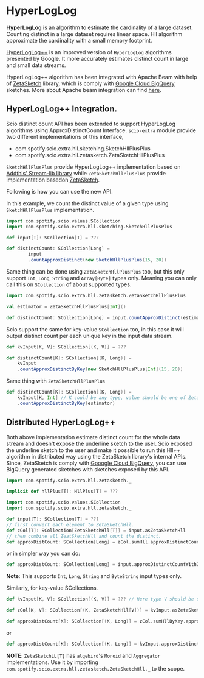 # HyperLogLog

**HyperLogLog** is an algorithm to estimate the cardinality of a large dataset. Counting distinct in a large dataset
requires linear space. Hll algorithm approximate the cardinality with a small memory footprint.

[HyperLogLog++](https://research.google/pubs/pub40671/) is an improved version of `HyperLogLog` algorithms presented by Google. It more accurately estimates
distinct count in large and small data streams.

HyperLogLog++ algorithm has been integrated with Apache Beam with help of [ZetaSketch](https://github.com/google/zetasketch) library, which is comply with
[Google Cloud BigQuery](https://cloud.google.com/bigquery/docs/reference/standard-sql/hll_functions) sketches. More about Apache beam integration
can find [here](https://s.apache.org/hll-in-beam).

## HyperLogLog++ Integration.

Scio distinct count API has been extended to support HyperLogLog algorithms using ApproxDistinctCount Interface. `scio-extra`
module provide two different implementations of this interface,

- com.spotify.scio.extra.hll.sketching.SketchHllPlusPlus
- com.spotify.scio.extra.hll.zetasketch.ZetaSketchHllPlusPlus

`SketchHllPlusPlus` provide HyperLogLog++ implementation based on [Addthis' Stream-lib library](https://github.com/addthis/stream-lib)
while `ZetaSketchHllPlusPlus` provide implementation basedon [ZetaSketch](https://github.com/google/zetasketch).

Following is how you can use the new API.

In this example, we count the distinct value of a given type using `SketchHllPlusPlus` implementation.

```scala mdoc
import com.spotify.scio.values.SCollection
import com.spotify.scio.extra.hll.sketching.SketchHllPlusPlus

def input[T]: SCollection[T] = ???

def distinctCount: SCollection[Long] =
        input
        .countApproxDistinct(new SketchHllPlusPlus(15, 20))
```

Same thing can be done using `ZetaSketchHllPlusPlus` too, but this only support `Int`, `Long`, `String` and `Array[Byte]`
types only. Meaning you can only call this on `SCollection` of about supported types.

```scala mdoc:nest
import com.spotify.scio.extra.hll.zetasketch.ZetaSketchHllPlusPlus

val estimator = ZetaSketchHllPlusPlus[Int]()

def distinctCount: SCollection[Long] = input.countApproxDistinct(estimator)
```

Scio support the same for key-value `SCollection` too, in this case it will output distinct count per each unique key in
the input data stream.

```scala mdoc:nest
def kvInput[K, V]: SCollection[(K, V)] = ???

def distinctCount[K]: SCollection[(K, Long)] =
    kvInput
    .countApproxDistinctByKey(new SketchHllPlusPlus[Int](15, 20))
```

Same thing with `ZetaSketchHllPlusPlus`

```scala mdoc:nest
def distinctCount[K]: SCollection[(K, Long)] =
    kvInput[K, Int] // K could be any type, value should be one of ZetaSketch supported types.
    .countApproxDistinctByKey(estimator)
```

## Distributed HyperLogLog++

Both above implementation estimate distinct count for the whole data stream and doesn't expose the underline sketch to the user.
Scio exposed the underline sketch to the user and make it possible to run this Hll++ algorithm in distributed way using the
ZetaSketch library's internal APIs. Since, ZetaSketch is comply with [Gooogle Cloud BigQuery](https://cloud.google.com/bigquery/docs/reference/standard-sql/hll_functions),
you can use BigQuery generated sketches with sketches exposed by this API.

```scala mdoc:reset:invisible
import com.spotify.scio.extra.hll.zetasketch._

implicit def hllPlus[T]: HllPlus[T] = ???
```

```scala mdoc
import com.spotify.scio.values.SCollection
import com.spotify.scio.extra.hll.zetasketch._

def input[T]: SCollection[T] = ???
// first convert each element to ZetaSketchHll.
def zCol[T]: SCollection[ZetaSketchHll[T]] = input.asZetaSketchHll
// then combine all ZeatSketchHll and count the distinct.
def approxDistCount: SCollection[Long] = zCol.sumHll.approxDistinctCount
```

or in simpler way you can do:

```scala mdoc:nest
def approxDistCount: SCollection[Long] = input.approxDistinctCountWithZetaHll
```

**Note**: This supports `Int`, `Long`, `String` and `ByteString` input types only.

Similarly, for key-value SCollections.

```scala mdoc:nest
def kvInput[K, V]: SCollection[(K, V)] = ??? // Here type V should be one of supported type. `Int`, `Long`, `String` or `ByteString`

def zCol[K, V]: SCollection[(K, ZetaSketchHll[V])] = kvInput.asZetaSketchHllByKey

def approxDistCount[K]: SCollection[(K, Long)] = zCol.sumHllByKey.approxDistinctCountByKey
```

or

```scala mdoc:nest
def approxDistCount[K]: SCollection[(K, Long)] = kvInput.approxDistinctCountWithZetaHllByKey
```

**NOTE**: `ZetaSketchLL[T]` has `algebird`'s `Monoid` and `Aggregator` implementations. Use it by importing
`com.spotify.scio.extra.hll.zetasketch.ZetaSketchHll._` to the scope.
